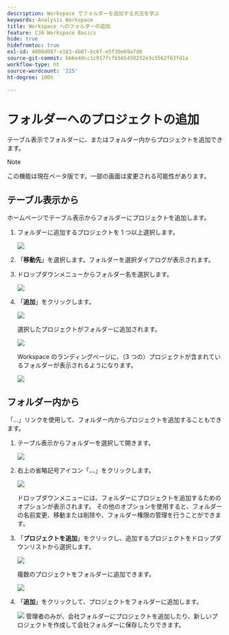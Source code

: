 ```yaml
---
description: Workspace でフォルダーを追加する方法を学ぶ
keywords: Analysis Workspace
title: Workspace へのフォルダーの追加
feature: CJA Workspace Basics
hide: true
hidefromtoc: true
exl-id: 4008d087-e183-4b07-bc6f-e5f30e69afd8
source-git-commit: bb6e4dcc1c917fcfb565430232e3c5562f63fd1a
workflow-type: ht
source-wordcount: '225'
ht-degree: 100%

---
```


# フォルダーへのプロジェクトの追加

テーブル表示でフォルダーに、またはフォルダー内からプロジェクトを追加できます。

>[!NOTE]
>
>この機能は現在ベータ版です。一部の画面は変更される可能性があります。

## テーブル表示から

ホームページでテーブル表示からフォルダーにプロジェクトを追加します。

1. フォルダーに追加するプロジェクトを 1 つ以上選択します。

   ![](/help/analysis-workspace/build-workspace-project/assets/move-tv-selected.png)

1. 「**移動先**」を選択します。フォルダーを選択ダイアログが表示されます。

1. ドロップダウンメニューからフォルダー名を選択します。

   ![](/help/analysis-workspace/build-workspace-project/assets/move-select-folder.png)

1. 「**追加**」をクリックします。

   ![](/help/analysis-workspace/build-workspace-project/assets/move-add.png)

   選択したプロジェクトがフォルダーに追加されます。

   ![](/help/analysis-workspace/build-workspace-project/assets/move-projects-added.png)

   Workspace のランディングページに、（3 つの）プロジェクトが含まれているフォルダーが表示されるようになります。

   ![](/help/analysis-workspace/build-workspace-project/assets/move-folders-updated.png)

## フォルダー内から

「...」リンクを使用して、フォルダー内からプロジェクトを追加することもできます。

1. テーブル表示からフォルダーを選択して開きます。

   ![](/help/analysis-workspace/build-workspace-project/assets/move-open-folder.png)

1. 右上の省略記号アイコン「**...**」をクリックします。 

   ![](/help/analysis-workspace/build-workspace-project/assets/add-projects-elipsis.png)

   ドロップダウンメニューには、フォルダーにプロジェクトを追加するためのオプションが表示されます。 その他のオプションを使用すると、フォルダーの名前変更、移動または削除や、フォルダー権限の管理を行うことができます。

1. 「**プロジェクトを追加**」をクリックし、追加するプロジェクトをドロップダウンリストから選択します。

   ![](/help/analysis-workspace/build-workspace-project/assets/select-add-projects.png)

   複数のプロジェクトをフォルダーに追加できます。

   ![](/help/analysis-workspace/build-workspace-project/assets/move-add-multiple-projects.png)

1. 「**追加**」をクリックして、プロジェクトをフォルダーに追加します。

   ![](/help/analysis-workspace/build-workspace-project/assets/move-added-items.png)
管理者のみが、会社フォルダーにプロジェクトを追加したり、新しいプロジェクトを作成して会社フォルダーに保存したりできます。
